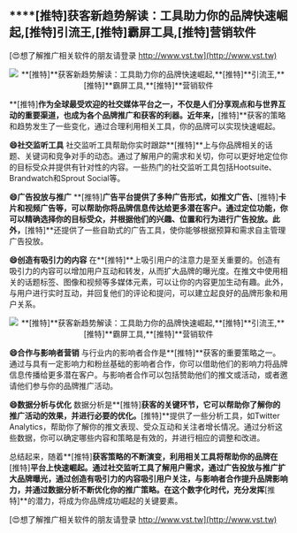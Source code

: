 ## ****[推特]**获客新趋势解读：工具助力你的品牌快速崛起,**[推特]**引流王,**[推特]**霸屏工具,**[推特]**营销软件**

[😍想了解推广相关软件的朋友请登录 http://www.vst.tw](http://www.vst.tw)

 <center><img src="https://vst.tw/MP4/tuiguang/png/1.png" alt="**[推特]**获客新趋势解读：工具助力你的品牌快速崛起,**[推特]**引流王,**[推特]**霸屏工具,**[推特]**营销软件"></center>

**[推特]**作为全球最受欢迎的社交媒体平台之一，不仅是人们分享观点和与世界互动的重要渠道，也成为各个品牌推广和获客的利器。近年来，**[推特]**获客的策略和趋势发生了一些变化，通过合理利用相关工具，你的品牌可以实现快速崛起。

**😄社交监听工具**
社交监听工具帮助你实时跟踪**[推特]**上与你品牌相关的话题、关键词和竞争对手的动态。通过了解用户的需求和关切，你可以更好地定位你的目标受众并提供有针对性的内容。一些热门的社交监听工具包括Hootsuite、Brandwatch和Sprout Social等。

**😄广告投放与推广**
**[推特]**广告平台提供了多种广告形式，如推文广告、**[推特]**卡片和视频广告等，可以帮助你将品牌信息传达给更多潜在客户。通过定位功能，你可以精确选择你的目标受众，并根据他们的兴趣、位置和行为进行广告投放。此外，**[推特]**还提供了一些自助式的广告工具，使你能够根据预算和需求自主管理广告投放。

**😄创造有吸引力的内容**
在**[推特]**上吸引用户的注意力是至关重要的。创造有吸引力的内容可以增加用户互动和转发，从而扩大品牌的曝光度。在推文中使用相关的话题标签、图像和视频等多媒体元素，可以让你的内容更加生动有趣。此外，与用户进行实时互动，并回复他们的评论和提问，可以建立起良好的品牌形象和用户关系。

 <center><img src="https://vst.tw/MP4/tuiguang/png/7.png" alt="**[推特]**获客新趋势解读：工具助力你的品牌快速崛起,**[推特]**引流王,**[推特]**霸屏工具,**[推特]**营销软件"></center>

**😄合作与影响者营销**
与行业内的影响者合作是**[推特]**获客的重要策略之一。通过与具有一定影响力和粉丝基础的影响者合作，你可以借助他们的影响力将品牌信息传播给更多潜在客户。与影响者合作可以包括赞助他们的推文或活动，或者邀请他们参与你的品牌推广活动。

**😄数据分析与优化**
数据分析是**[推特]**获客的关键环节，它可以帮助你了解你的推广活动的效果，并进行必要的优化。**[推特]**提供了一些分析工具，如Twitter Analytics，帮助你了解你的推文表现、受众互动和关注者增长情况。通过分析这些数据，你可以确定哪些内容和策略是有效的，并进行相应的调整和改进。

总结起来，随着**[推特]**获客策略的不断演变，利用相关工具将帮助你的品牌在**[推特]**平台上快速崛起。通过社交监听工具了解用户需求，通过广告投放与推广扩大品牌曝光，通过创造有吸引力的内容吸引用户关注，与影响者合作提升品牌影响力，并通过数据分析不断优化你的推广策略。在这个数字化时代，充分发挥**[推特]**的潜力，将成为你品牌成功崛起的关键要素。

[😍想了解推广相关软件的朋友请登录 http://www.vst.tw](http://www.vst.tw)



